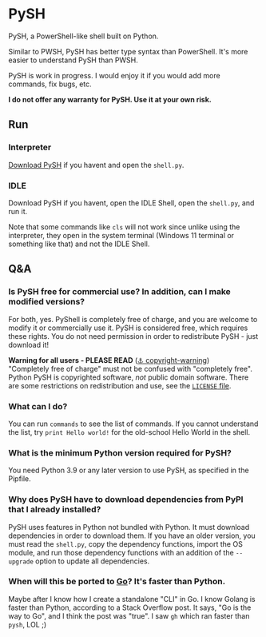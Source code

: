 # PySH
PySH, a PowerShell-like shell built on Python.

Similar to PWSH, PySH has better type syntax than PowerShell. It's more easier to understand PySH than PWSH.

PySH is work in progress. I would enjoy it if you would add more commands, fix bugs, etc.

**I do not offer any warranty for PySH. Use it at your own risk.**
## Run
### Interpreter
[Download PySH](https://github.com/tyler887/python-pysh/releases) if you havent and open the `shell.py`.
### IDLE
Download PySH if you havent, open the IDLE Shell, open the `shell.py`, and run it.

Note that some commands like `cls` will not work since unlike using the interpreter, they open in the system terminal (Windows 11 terminal or something like that) and not the IDLE Shell.
## Q&A
### Is PySH free for commercial use? In addition, can I make modified versions?
For both, yes. PyShell is completely free of charge, and you are welcome to modify it or commercially use it. PySH is considered free, which requires these rights. You do not need permission in order to redistribute PySH - just download it!

**Warning for all users - PLEASE READ** ([⚓ copyright-warning](#copyright-warning))<br />
<a name="copyright-warning"></a>
"Completely free of charge" must not be confused with "completely free". Python PySH is copyrighted software, *not* public domain software. There are some restrictions on redistribution and use, see the [`LICENSE` file](LICENSE).
### What can I do?
You can run `commands` to see the list of commands. If you cannot understand the list, try `print Hello world!` for the old-school Hello World in the shell.
### What is the minimum Python version required for PySH?
You need Python 3.9 or any later version to use PySH, as specified in the Pipfile.
### Why does PySH have to download dependencies from PyPI that I already installed?
PySH uses features in Python not bundled with Python. It must download dependencies in order to download them. If you have an older version, you must read the `shell.py`, copy the dependency functions, import the OS module, and run those dependency functions with an addition of the `--upgrade` option to update all dependencies.
### When will this be ported to [Go](https://golang.org)? It's faster than Python.
Maybe after I know how I create a standalone "CLI" in Go. I know Golang is faster than Python, according to a Stack Overflow post. It says, "Go is the way to Go", and I think the post was "true". I saw `gh` which ran faster than `pysh`, LOL ;)
